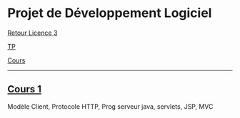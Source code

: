 # Projet de Développement Logiciel


[Retour Licence 3](https://mcheungsen.github.io/cours/ "Licence 3")

[TP](https://lstinfo.emi.u-bordeaux.fr/pdl/)

[Cours](https://lstinfo.emi.u-bordeaux.fr/pdl/cours/)

---

## [Cours 1](projet-dev-1.md)
Modèle Client, Protocole HTTP, Prog serveur java, servlets, JSP, MVC